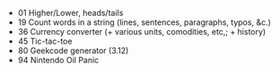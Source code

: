 - 01 Higher/Lower, heads/tails
- 19 Count words in a string (lines, sentences, paragraphs, typos, &c.)
- 36 Currency converter (+ various units, comodities, etc,; + history)
- 45 Tic-tac-toe
- 80 Geekcode generator (3.12)
- 94 Nintendo Oil Panic
